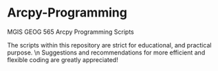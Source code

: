 # Arcpy-Programming
MGIS GEOG 565 Arcpy Programming Scripts

The scripts within this repository are strict for educational, and practical purpose. \n
Suggestions and recommendations for more efficient and flexible coding are greatly appreciated!
